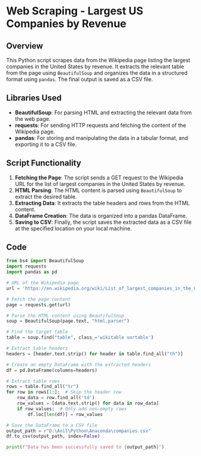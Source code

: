# Web Scraping - Largest US Companies by Revenue

## Overview
This Python script scrapes data from the Wikipedia page listing the largest companies in the United States by revenue. It extracts the relevant table from the page using `BeautifulSoup` and organizes the data in a structured format using `pandas`. The final output is saved as a CSV file.

## Libraries Used
- **BeautifulSoup**: For parsing HTML and extracting the relevant data from the web page.
- **requests**: For sending HTTP requests and fetching the content of the Wikipedia page.
- **pandas**: For storing and manipulating the data in a tabular format, and exporting it to a CSV file.

## Script Functionality
1. **Fetching the Page**: The script sends a GET request to the Wikipedia URL for the list of largest companies in the United States by revenue.
2. **HTML Parsing**: The HTML content is parsed using `BeautifulSoup` to extract the desired table.
3. **Extracting Data**: It extracts the table headers and rows from the HTML content.
4. **DataFrame Creation**: The data is organized into a pandas DataFrame.
5. **Saving to CSV**: Finally, the script saves the extracted data as a CSV file at the specified location on your local machine.

## Code

```python
from bs4 import BeautifulSoup
import requests
import pandas as pd

# URL of the Wikipedia page
url = 'https://en.wikipedia.org/wiki/List_of_largest_companies_in_the_United_States_by_revenue'

# Fetch the page content
page = requests.get(url)

# Parse the HTML content using BeautifulSoup
soup = BeautifulSoup(page.text, "html.parser")

# Find the target table
table = soup.find("table", class_='wikitable sortable')

# Extract table headers
headers = [header.text.strip() for header in table.find_all("th")]

# Create an empty DataFrame with the extracted headers
df = pd.DataFrame(columns=headers)

# Extract table rows
rows = table.find_all("tr")
for row in rows[1:]:  # Skip the header row
    row_data = row.find_all('td')
    row_values = [data.text.strip() for data in row_data]
    if row_values:  # Only add non-empty rows
        df.loc[len(df)] = row_values

# Save the DataFrame to a CSV file
output_path = r"D:\Anil\Python\Anaconda\companies.csv"
df.to_csv(output_path, index=False)

print(f"Data has been successfully saved to {output_path}")
